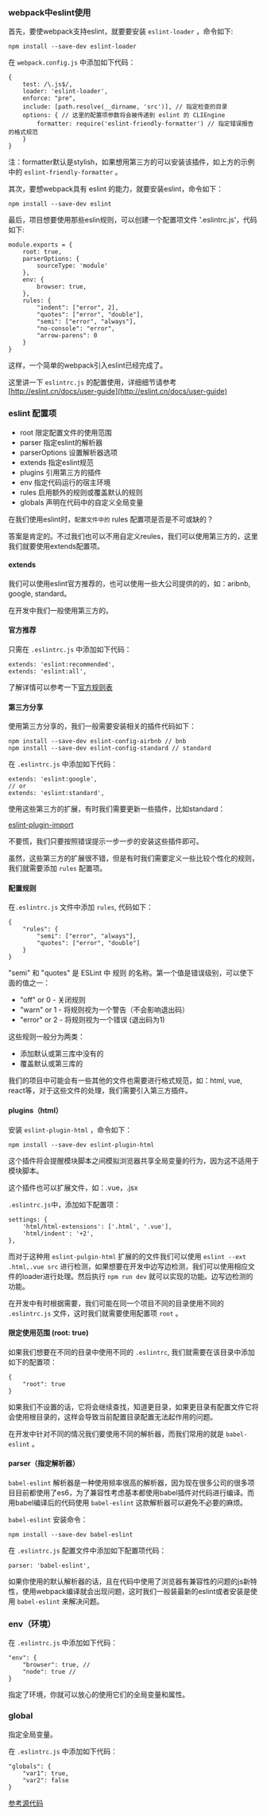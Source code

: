 ### webpack中eslint使用

首先，要使webpack支持eslint，就要要安装 `eslint-loader` ，命令如下:

	npm install --save-dev eslint-loader

在 `webpack.config.js` 中添加如下代码：

```
{
    test: /\.js$/,
    loader: 'eslint-loader',
    enforce: "pre",
    include: [path.resolve(__dirname, 'src')], // 指定检查的目录
    options: { // 这里的配置项参数将会被传递到 eslint 的 CLIEngine 
        formatter: require('eslint-friendly-formatter') // 指定错误报告的格式规范
    }
}
```

注：formatter默认是stylish，如果想用第三方的可以安装该插件，如上方的示例中的 `eslint-friendly-formatter` 。

其次，要想webpack具有 eslint 的能力，就要安装eslint，命令如下：

	npm install --save-dev eslint

最后，项目想要使用那些eslin规则，可以创建一个配置项文件 '.eslintrc.js'，代码如下:

```
module.exports = {
	root: true,	
	parserOptions: {
		sourceType: 'module'
	},
	env: {
		browser: true,
	},
	rules: {
	    "indent": ["error", 2],
	    "quotes": ["error", "double"],
	    "semi": ["error", "always"],
	    "no-console": "error",
	    "arrow-parens": 0
	}
}
```

这样，一个简单的webpack引入eslint已经完成了。

这里讲一下 `eslintrc.js` 的配置使用，详细细节请参考[http://eslint.cn/docs/user-guide](http://eslint.cn/docs/user-guide)

### eslint 配置项

* root 限定配置文件的使用范围
* parser 指定eslint的解析器
* parserOptions 设置解析器选项
* extends 指定eslint规范
* plugins 引用第三方的插件
* env	指定代码运行的宿主环境
* rules 启用额外的规则或覆盖默认的规则
* globals 声明在代码中的自定义全局变量

在我们使用eslint时，`配置文件中的` rules 配置项是否是不可或缺的？

答案是肯定的。不过我们也可以不用自定义reules，我们可以使用第三方的，这里我们就要使用extends配置项。

#### extends

我们可以使用eslint官方推荐的，也可以使用一些大公司提供的的，如：aribnb, google, standard。

在开发中我们一般使用第三方的。

#### 官方推荐

只需在 `.eslintrc.js` 中添加如下代码：

```
extends: 'eslint:recommended',
extends: 'eslint:all',
```

了解详情可以参考一下[官方规则表](http://eslint.cn/docs/rules/)

#### 第三方分享

使用第三方分享的，我们一般需要安装相关的插件代码如下：

```
npm install --save-dev eslint-config-airbnb // bnb
npm install --save-dev eslint-config-standard // standard
```

在 `.eslintrc.js` 中添加如下代码：

```
extends: 'eslint:google',
// or
extends: 'eslint:standard',
```

使用这些第三方的扩展，有时我们需要更新一些插件，比如standard：

[eslint-plugin-import](https://github.com/lvzhenbang/webpack-learning/tree/master/doc/first/imgs/eslint-1.png)

不要慌，我们只要按照错误提示一步一步的安装这些插件即可。

虽然，这些第三方的扩展很不错，但是有时我们需要定义一些比较个性化的规则，我们就需要添加 `rules` 配置项。

#### 配置规则


在`.eslintrc.js` 文件中添加 `rules`, 代码如下：

```
{
    "rules": {
        "semi": ["error", "always"],
        "quotes": ["error", "double"]
    }
}
```

"semi" 和 "quotes" 是 ESLint 中 规则 的名称。第一个值是错误级别，可以使下面的值之一：

* "off" or 0 - 关闭规则
* "warn" or 1 - 将规则视为一个警告（不会影响退出码）
* "error" or 2 - 将规则视为一个错误 (退出码为1)

这些规则一般分为两类：

* 添加默认或第三库中没有的
* 覆盖默认或第三库的

我们的项目中可能会有一些其他的文件也需要进行格式规范，如：html, vue, react等，对于这些文件的处理，我们需要引入第三方插件。

#### plugins（html）

安装 `eslint-plugin-html` ，命令如下：

	npm install --save-dev eslint-plugin-html

这个插件将会提醒模块脚本之间模拟浏览器共享全局变量的行为，因为这不适用于模块脚本。

这个插件也可以扩展文件，如：.vue，.jsx

`.eslintrc.js`中，添加如下配置项：

```
settings: {
	'html/html-extensions': ['.html', '.vue'],
    'html/indent': '+2',
},
```

而对于这种用 `eslint-pulgin-html` 扩展的的文件我们可以使用 `eslint --ext .html,.vue src` 进行检测，如果想要在开发中边写边检测，我们可以使用相应文件的loader进行处理。然后执行 `npm run dev` 就可以实现的功能。边写边检测的功能。

在开发中有时根据需要，我们可能在同一个项目不同的目录使用不同的 `.eslintrc.js` 文件，这时我们就需要使用配置项 `root` 。

#### 限定使用范围 (root: true)

如果我们想要在不同的目录中使用不同的 `.eslintrc`, 我们就需要在该目录中添加如下的配置项：

```
{
    "root": true
}
```

如果我们不设置的话，它将会继续查找，知道更目录，如果更目录有配置文件它将会使用根目录的，这样会导致当前配置目录配置无法起作用的问题。

在开发中针对不同的情况我们要使用不同的解析器，而我们常用的就是 `babel-eslint` 。

#### parser（指定解析器）

`babel-eslint` 解析器是一种使用频率很高的解析器，因为现在很多公司的很多项目目前都使用了es6，为了兼容性考虑基本都使用babel插件对代码进行编译。而用babel编译后的代码使用 `babel-eslint` 这款解析器可以避免不必要的麻烦。

`babel-eslint` 安装命令：

	npm install --save-dev babel-eslint

在 `.eslintrc.js` 配置文件中添加如下配置项代码：

```
parser: 'babel-eslint',
```

如果你使用的默认解析器的话，且在代码中使用了浏览器有兼容性的问题的js新特性，使用webpack编译就会出现问题，这时我们一般装最新的eslint或者安装是使用 `babel-eslint` 来解决问题。

### env（环境）

在 `.eslintrc.js` 中添加如下代码：

```
"env": {
    "browser": true, //
    "node": true //
}
```

指定了环境，你就可以放心的使用它们的全局变量和属性。

### global

指定全局变量。

在 `.eslintrc.js` 中添加如下代码：

```
"globals": {
    "var1": true,
    "var2": false 
}
```

[参考源代码](https://github.com/lvzhenbang/webpack-learning/tree/master/demo/example-12)